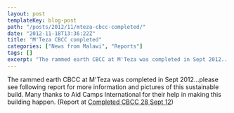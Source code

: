 ```yaml
---
layout: post
templateKey: blog-post
path: "/posts/2012/11/mteza-cbcc-completed/"
date: "2012-11-18T13:36:22Z"
title: "M'Teza CBCC completed"
categories: ["News from Malawi", "Reports"]
tags: []
excerpt: "The rammed earth CBCC at M'Teza was completed in Sept 2012...please see following report for more i..."
---
```


The rammed earth CBCC at M'Teza was completed in Sept 2012...please see following report for more information and pictures of this sustainable build. Many thanks to Aid Camps International for their help in making this building happen. (Report at [Completed CBCC 28 Sept 12](https://www.africanvision.org.uk/africa-vision-news/wp-content/uploads/2012/11/completed-CBCC-28.09.12.docx))
